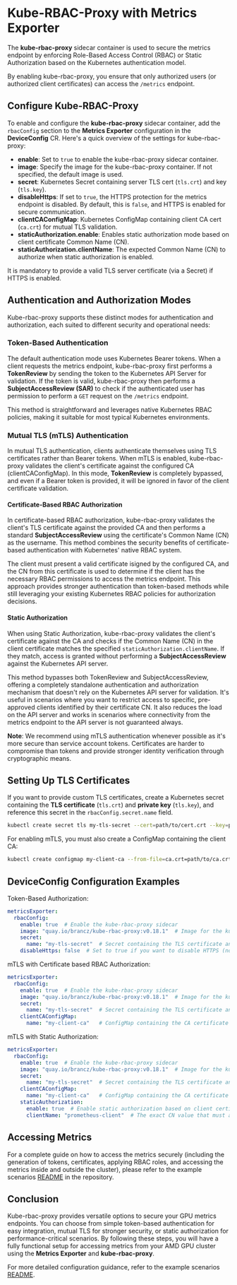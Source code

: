 # Kube-RBAC-Proxy with Metrics Exporter

The **kube-rbac-proxy** sidecar container is used to secure the metrics endpoint by enforcing Role-Based Access Control (RBAC) or Static Authorization based on the Kubernetes authentication model.

By enabling kube-rbac-proxy, you ensure that only authorized users (or authorized client certificates) can access the `/metrics` endpoint.

## Configure Kube-RBAC-Proxy

To enable and configure the **kube-rbac-proxy** sidecar container, add the `rbacConfig` section to the **Metrics Exporter** configuration in the **DeviceConfig** CR. Here's a quick overview of the settings for kube-rbac-proxy:

- **enable**: Set to `true` to enable the kube-rbac-proxy sidecar container.
- **image**: Specify the image for the kube-rbac-proxy container. If not specified, the default image is used.
- **secret**: Kubernetes Secret containing server TLS cert (`tls.crt`) and key (`tls.key`).
- **disableHttps**: If set to `true`, the HTTPS protection for the metrics endpoint is disabled. By default, this is `false`, and HTTPS is enabled for secure communication.
- **clientCAConfigMap**: Kubernetes ConfigMap containing client CA cert (`ca.crt`) for mutual TLS validation.
- **staticAuthorization.enable**: Enables static authorization mode based on client certificate Common Name (CN).
- **staticAuthorization.clientName**: The expected Common Name (CN) to authorize when static authorization is enabled.

It is mandatory to provide a valid TLS server certificate (via a Secret) if HTTPS is enabled.

## Authentication and Authorization Modes

Kube-rbac-proxy supports these distinct modes for authentication and authorization, each suited to different security and operational needs:

### Token-Based Authentication

The default authentication mode uses Kubernetes Bearer tokens. When a client requests the metrics endpoint, kube-rbac-proxy first performs a **TokenReview** by sending the token to the Kubernetes API Server for validation. If the token is valid, kube-rbac-proxy then performs a **SubjectAccessReview (SAR)** to check if the authenticated user has permission to perform a `GET` request on the `/metrics` endpoint.

This method is straightforward and leverages native Kubernetes RBAC policies, making it suitable for most typical Kubernetes environments.

### Mutual TLS (mTLS) Authentication

In mutual TLS authentication, clients authenticate themselves using TLS certificates rather than Bearer tokens. When mTLS is enabled, kube-rbac-proxy validates the client's certificate against the configured CA (clientCAConfigMap). In this mode, **TokenReview** is completely bypassed, and even if a Bearer token is provided, it will be ignored in favor of the client certificate validation.

#### Certificate-Based RBAC Authorization

In certificate-based RBAC authorization, kube-rbac-proxy validates the client's TLS certificate against the provided CA and then performs a standard **SubjectAccessReview** using the certificate's Common Name (CN) as the username. This method combines the security benefits of certificate-based authentication with Kubernetes' native RBAC system.

The client must present a valid certificate isigned by the configured CA, and the CN from this certificate is used to determine if the client has the necessary RBAC permissions to access the metrics endpoint. This approach provides stronger authentication than token-based methods while still leveraging your existing Kubernetes RBAC policies for authorization decisions.

#### Static Authorization

When using Static Authorization, kube-rbac-proxy validates the client's certificate against the CA and checks if the Common Name (CN) in the client certificate matches the specified `staticAuthorization.clientName`. If they match, access is granted without performing a **SubjectAccessReview** against the Kubernetes API server.

This method bypasses both TokenReview and SubjectAccessReview, offering a completely standalone authentication and authorization mechanism that doesn't rely on the Kubernetes API server for validation. It's useful in scenarios where you want to restrict access to specific, pre-approved clients identified by their certificate CN. It also reduces the load on the API server and works in scenarios where connectivity from the metrics endpoint to the API server is not guaranteed always.

**Note**: We recommend using mTLS authentication whenever possible as it's more secure than service account tokens. Certificates are harder to compromise than tokens and provide stronger identity verification through cryptographic means.

## Setting Up TLS Certificates

If you want to provide custom TLS certificates, create a Kubernetes secret containing the **TLS certificate** (`tls.crt`) and **private key** (`tls.key`), and reference this secret in the `rbacConfig.secret.name` field.

```bash
kubectl create secret tls my-tls-secret --cert=path/to/cert.crt --key=path/to/cert.key -n kube-amd-gpu
```

For enabling mTLS, you must also create a ConfigMap containing the client CA:

```bash
kubectl create configmap my-client-ca --from-file=ca.crt=path/to/ca.crt -n kube-amd-gpu
```

## DeviceConfig Configuration Examples

Token-Based Authorization:
```yaml
metricsExporter:
  rbacConfig:
    enable: true  # Enable the kube-rbac-proxy sidecar
    image: "quay.io/brancz/kube-rbac-proxy:v0.18.1"  # Image for the kube-rbac-proxy sidecar container
    secret:
      name: "my-tls-secret"  # Secret containing the TLS certificate and key
    disableHttps: false  # Set to true if you want to disable HTTPS (not recommended)
```

mTLS with Certificate based RBAC Authorization:
```yaml
metricsExporter:
  rbacConfig:
    enable: true  # Enable the kube-rbac-proxy sidecar
    image: "quay.io/brancz/kube-rbac-proxy:v0.18.1"  # Image for the kube-rbac-proxy sidecar container
    secret:
      name: "my-tls-secret"  # Secret containing the TLS certificate and key
    clientCAConfigMap:
      name: "my-client-ca"   # ConfigMap containing the CA certificate that issued the client certificate
```

mTLS with Static Authorization:
```yaml
metricsExporter:
  rbacConfig:
    enable: true  # Enable the kube-rbac-proxy sidecar
    image: "quay.io/brancz/kube-rbac-proxy:v0.18.1"  # Image for the kube-rbac-proxy sidecar container
    secret:
      name: "my-tls-secret"  # Secret containing the TLS certificate and key
    clientCAConfigMap:
      name: "my-client-ca"   # ConfigMap containing the CA certificate that issued the client certificate
    staticAuthorization:
      enable: true  # Enable static authorization based on client certificate CN
      clientName: "prometheus-client"  # The exact CN value that must appear in the client certificate to grant access
```

## Accessing Metrics

For a complete guide on how to access the metrics securely (including the generation of tokens, certificates, applying RBAC roles, and accessing the metrics inside and outside the cluster), please refer to the example scenarios [README](https://github.com/rocm/gpu-operator/blob/main/example/) in the repository.

## Conclusion

Kube-rbac-proxy provides versatile options to secure your GPU metrics endpoints. You can choose from simple token-based authentication for easy integration, mutual TLS for stronger security, or static authorization for performance-critical scenarios. By following these steps, you will have a fully functional setup for accessing metrics from your AMD GPU cluster using the **Metrics Exporter** and **kube-rbac-proxy**.

For more detailed configuration guidance, refer to the example scenarios [README](https://github.com/rocm/gpu-operator/blob/main/example/).
